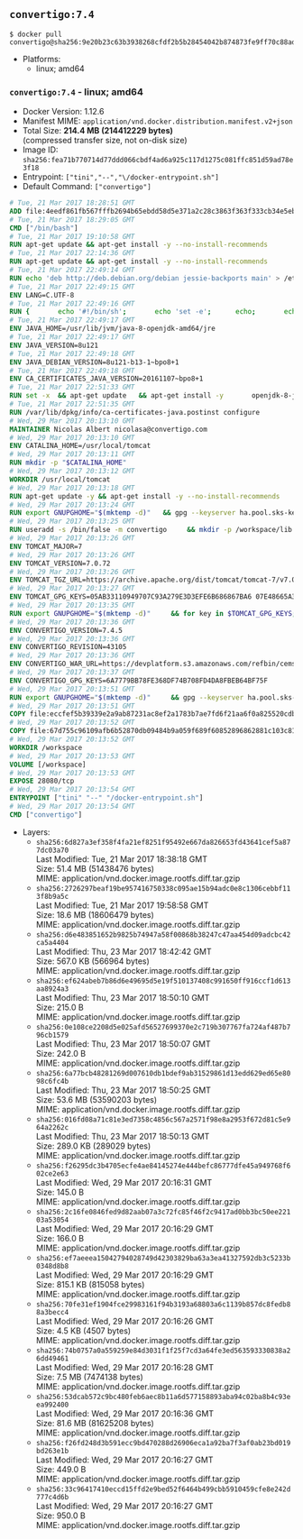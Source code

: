 ## `convertigo:7.4`

```console
$ docker pull convertigo@sha256:9e20b23c63b3938268cfdf2b5b28454042b874873fe9ff70c88ad7d8b8dea46d
```

-	Platforms:
	-	linux; amd64

### `convertigo:7.4` - linux; amd64

-	Docker Version: 1.12.6
-	Manifest MIME: `application/vnd.docker.distribution.manifest.v2+json`
-	Total Size: **214.4 MB (214412229 bytes)**  
	(compressed transfer size, not on-disk size)
-	Image ID: `sha256:fea71b770714d77ddd066cbdf4ad6a925c117d1275c081ffc851d59ad78e3f18`
-	Entrypoint: `["tini","--","\/docker-entrypoint.sh"]`
-	Default Command: `["convertigo"]`

```dockerfile
# Tue, 21 Mar 2017 18:28:51 GMT
ADD file:4eedf861fb567fffb2694b65ebdd58d5e371a2c28c3863f363f333cb34e5eb7b in / 
# Tue, 21 Mar 2017 18:29:05 GMT
CMD ["/bin/bash"]
# Tue, 21 Mar 2017 19:10:58 GMT
RUN apt-get update && apt-get install -y --no-install-recommends 		ca-certificates 		curl 		wget 	&& rm -rf /var/lib/apt/lists/*
# Tue, 21 Mar 2017 22:14:36 GMT
RUN apt-get update && apt-get install -y --no-install-recommends 		bzip2 		unzip 		xz-utils 	&& rm -rf /var/lib/apt/lists/*
# Tue, 21 Mar 2017 22:49:14 GMT
RUN echo 'deb http://deb.debian.org/debian jessie-backports main' > /etc/apt/sources.list.d/jessie-backports.list
# Tue, 21 Mar 2017 22:49:15 GMT
ENV LANG=C.UTF-8
# Tue, 21 Mar 2017 22:49:16 GMT
RUN { 		echo '#!/bin/sh'; 		echo 'set -e'; 		echo; 		echo 'dirname "$(dirname "$(readlink -f "$(which javac || which java)")")"'; 	} > /usr/local/bin/docker-java-home 	&& chmod +x /usr/local/bin/docker-java-home
# Tue, 21 Mar 2017 22:49:17 GMT
ENV JAVA_HOME=/usr/lib/jvm/java-8-openjdk-amd64/jre
# Tue, 21 Mar 2017 22:49:17 GMT
ENV JAVA_VERSION=8u121
# Tue, 21 Mar 2017 22:49:18 GMT
ENV JAVA_DEBIAN_VERSION=8u121-b13-1~bpo8+1
# Tue, 21 Mar 2017 22:49:18 GMT
ENV CA_CERTIFICATES_JAVA_VERSION=20161107~bpo8+1
# Tue, 21 Mar 2017 22:51:33 GMT
RUN set -x 	&& apt-get update 	&& apt-get install -y 		openjdk-8-jre-headless="$JAVA_DEBIAN_VERSION" 		ca-certificates-java="$CA_CERTIFICATES_JAVA_VERSION" 	&& rm -rf /var/lib/apt/lists/* 	&& [ "$JAVA_HOME" = "$(docker-java-home)" ]
# Tue, 21 Mar 2017 22:51:35 GMT
RUN /var/lib/dpkg/info/ca-certificates-java.postinst configure
# Wed, 29 Mar 2017 20:13:10 GMT
MAINTAINER Nicolas Albert nicolasa@convertigo.com
# Wed, 29 Mar 2017 20:13:10 GMT
ENV CATALINA_HOME=/usr/local/tomcat
# Wed, 29 Mar 2017 20:13:11 GMT
RUN mkdir -p "$CATALINA_HOME"
# Wed, 29 Mar 2017 20:13:12 GMT
WORKDIR /usr/local/tomcat
# Wed, 29 Mar 2017 20:13:18 GMT
RUN apt-get update -y && apt-get install -y --no-install-recommends     ca-certificates     curl     unzip   && rm -rf /var/lib/apt/lists/*
# Wed, 29 Mar 2017 20:13:24 GMT
RUN export GNUPGHOME="$(mktemp -d)"   && gpg --keyserver ha.pool.sks-keyservers.net --recv-keys B42F6819007F00F88E364FD4036A9C25BF357DD4   && curl -o /usr/local/bin/gosu -fSL "https://github.com/tianon/gosu/releases/download/1.7/gosu-$(dpkg --print-architecture)"   && curl -o /usr/local/bin/gosu.asc -fSL "https://github.com/tianon/gosu/releases/download/1.7/gosu-$(dpkg --print-architecture).asc"   && gpg --batch --verify /usr/local/bin/gosu.asc /usr/local/bin/gosu   && rm /usr/local/bin/gosu.asc   && chmod +x /usr/local/bin/gosu   && gpg --keyserver ha.pool.sks-keyservers.net --recv-keys 6380DC428747F6C393FEACA59A84159D7001A4E5   && curl -o /usr/local/bin/tini -fSL "https://github.com/krallin/tini/releases/download/v0.9.0/tini"   && curl -o /usr/local/bin/tini.asc -fSL "https://github.com/krallin/tini/releases/download/v0.9.0/tini.asc"   && gpg --batch --verify /usr/local/bin/tini.asc /usr/local/bin/tini   && rm /usr/local/bin/tini.asc   && chmod +x /usr/local/bin/tini   && rm -rf /tmp/*
# Wed, 29 Mar 2017 20:13:25 GMT
RUN useradd -s /bin/false -m convertigo     && mkdir -p /workspace/lib /workspace/classes     && chown -R convertigo:convertigo /workspace
# Wed, 29 Mar 2017 20:13:26 GMT
ENV TOMCAT_MAJOR=7
# Wed, 29 Mar 2017 20:13:26 GMT
ENV TOMCAT_VERSION=7.0.72
# Wed, 29 Mar 2017 20:13:26 GMT
ENV TOMCAT_TGZ_URL=https://archive.apache.org/dist/tomcat/tomcat-7/v7.0.72/bin/apache-tomcat-7.0.72.tar.gz
# Wed, 29 Mar 2017 20:13:27 GMT
ENV TOMCAT_GPG_KEYS=05AB33110949707C93A279E3D3EFE6B686867BA6 07E48665A34DCAFAE522E5E6266191C37C037D42 47309207D818FFD8DCD3F83F1931D684307A10A5 541FBE7D8F78B25E055DDEE13C370389288584E7 61B832AC2F1C5A90F0F9B00A1C506407564C17A3 713DA88BE50911535FE716F5208B0AB1D63011C7 79F7026C690BAA50B92CD8B66A3AD3F4F22C4FED 9BA44C2621385CB966EBA586F72C284D731FABEE A27677289986DB50844682F8ACB77FC2E86E29AC A9C5DF4D22E99998D9875A5110C01C5A2F6059E7 DCFD35E0BF8CA7344752DE8B6FB21E8933C60243 F3A04C595DB5B6A5F1ECA43E3B7BBB100D811BBE F7DA48BB64BCB84ECBA7EE6935CD23C10D498E23
# Wed, 29 Mar 2017 20:13:35 GMT
RUN export GNUPGHOME="$(mktemp -d)"     && for key in $TOMCAT_GPG_KEYS; do          gpg --keyserver ha.pool.sks-keyservers.net --recv-keys "$key";        done;     curl -fSL -o /tmp/tomcat.tar.gz $TOMCAT_TGZ_URL     && curl -fSL -o /tmp/tomcat.tar.gz.asc $TOMCAT_TGZ_URL.asc     && gpg --batch --verify /tmp/tomcat.tar.gz.asc /tmp/tomcat.tar.gz     && tar -xvf /tmp/tomcat.tar.gz --strip-components=1     && sed -i.bak         -e '/protocol="AJP/d'         -e '/AprLifecycleListener/d'         -e '/JasperListener/d'         -e 's/port="8080"/port="28080" maxThreads="64000"/'         conf/server.xml     && rm -rf webapps/* bin/*.bat conf/server.xml.bak /tmp/*     && chown -R convertigo:convertigo conf temp work logs     && chmod -w conf/*
# Wed, 29 Mar 2017 20:13:36 GMT
ENV CONVERTIGO_VERSION=7.4.5
# Wed, 29 Mar 2017 20:13:36 GMT
ENV CONVERTIGO_REVISION=43105
# Wed, 29 Mar 2017 20:13:36 GMT
ENV CONVERTIGO_WAR_URL=https://devplatform.s3.amazonaws.com/refbin/cems/7.4.5/convertigo-7.4.5-v43105-linux64.war
# Wed, 29 Mar 2017 20:13:37 GMT
ENV CONVERTIGO_GPG_KEYS=6A7779BB78FE368DF74B708FD4DA8FBEB64BF75F
# Wed, 29 Mar 2017 20:13:51 GMT
RUN export GNUPGHOME="$(mktemp -d)"     && gpg --keyserver ha.pool.sks-keyservers.net --recv-keys "$CONVERTIGO_GPG_KEYS"     && curl -fSL -o /tmp/convertigo.war $CONVERTIGO_WAR_URL     && curl -fSL -o /tmp/convertigo.war.asc $CONVERTIGO_WAR_URL.asc     && gpg --batch --verify /tmp/convertigo.war.asc /tmp/convertigo.war     && mkdir webapps/ROOT webapps/convertigo     && (cd webapps/convertigo         && unzip -q /tmp/convertigo.war         && rm -rf WEB-INF/xulrunner WEB-INF/xvnc WEB-INF/lib/swt_* /tmp/*)
# Wed, 29 Mar 2017 20:13:51 GMT
COPY file:eccfef5b39339e2a9ab87231ac8ef2a1783b7ae7fd6f21aa6f0a825520cdb73c in webapps/ROOT/index.html 
# Wed, 29 Mar 2017 20:13:52 GMT
COPY file:67d755c96109afb6b52870db09484b9a059f689f60852896862881c103c815a5 in / 
# Wed, 29 Mar 2017 20:13:52 GMT
WORKDIR /workspace
# Wed, 29 Mar 2017 20:13:53 GMT
VOLUME [/workspace]
# Wed, 29 Mar 2017 20:13:53 GMT
EXPOSE 28080/tcp
# Wed, 29 Mar 2017 20:13:54 GMT
ENTRYPOINT ["tini" "--" "/docker-entrypoint.sh"]
# Wed, 29 Mar 2017 20:13:54 GMT
CMD ["convertigo"]
```

-	Layers:
	-	`sha256:6d827a3ef358f4fa21ef8251f95492e667da826653fd43641cef5a877dc03a70`  
		Last Modified: Tue, 21 Mar 2017 18:38:18 GMT  
		Size: 51.4 MB (51438476 bytes)  
		MIME: application/vnd.docker.image.rootfs.diff.tar.gzip
	-	`sha256:2726297beaf19be957416750338c095ae15b94adc0e8c1306cebbf113f8b9a5c`  
		Last Modified: Tue, 21 Mar 2017 19:58:58 GMT  
		Size: 18.6 MB (18606479 bytes)  
		MIME: application/vnd.docker.image.rootfs.diff.tar.gzip
	-	`sha256:d6e483851652b9825b74947a58f00868b38247c47aa454d09adcbc42ca5a4404`  
		Last Modified: Thu, 23 Mar 2017 18:42:42 GMT  
		Size: 567.0 KB (566964 bytes)  
		MIME: application/vnd.docker.image.rootfs.diff.tar.gzip
	-	`sha256:ef624abeb7b86d6e49695d5e19f510137408c991650ff916ccf1d613aa8924a3`  
		Last Modified: Thu, 23 Mar 2017 18:50:10 GMT  
		Size: 215.0 B  
		MIME: application/vnd.docker.image.rootfs.diff.tar.gzip
	-	`sha256:0e108ce2208d5e025afd56527699370e2c719b307767fa724af487b796cb1579`  
		Last Modified: Thu, 23 Mar 2017 18:50:07 GMT  
		Size: 242.0 B  
		MIME: application/vnd.docker.image.rootfs.diff.tar.gzip
	-	`sha256:6a77bcb48281269d007610db1bdef9ab31529861d13edd629ed65e8098c6fc4b`  
		Last Modified: Thu, 23 Mar 2017 18:50:25 GMT  
		Size: 53.6 MB (53590203 bytes)  
		MIME: application/vnd.docker.image.rootfs.diff.tar.gzip
	-	`sha256:016fd08a71c81e3ed7358c4856c567a2571f98e8a2953f672d81c5e964a2262c`  
		Last Modified: Thu, 23 Mar 2017 18:50:13 GMT  
		Size: 289.0 KB (289029 bytes)  
		MIME: application/vnd.docker.image.rootfs.diff.tar.gzip
	-	`sha256:f26295dc3b4705ecfe4ae84145274e444befc86777dfe45a949768f602ce2e63`  
		Last Modified: Wed, 29 Mar 2017 20:16:31 GMT  
		Size: 145.0 B  
		MIME: application/vnd.docker.image.rootfs.diff.tar.gzip
	-	`sha256:2c16fe0846fed9d82aab07a3c72fc85f46f2c9417ad0bb3bc50ee22103a53054`  
		Last Modified: Wed, 29 Mar 2017 20:16:29 GMT  
		Size: 166.0 B  
		MIME: application/vnd.docker.image.rootfs.diff.tar.gzip
	-	`sha256:ef7aeeea15042794028749d42303829ba63a3ea41327592db3c5233b0348d8b8`  
		Last Modified: Wed, 29 Mar 2017 20:16:29 GMT  
		Size: 815.1 KB (815058 bytes)  
		MIME: application/vnd.docker.image.rootfs.diff.tar.gzip
	-	`sha256:70fe31ef1904fce29983161f94b3193a68803a6c1139b857dc8fedb88a3becc4`  
		Last Modified: Wed, 29 Mar 2017 20:16:26 GMT  
		Size: 4.5 KB (4507 bytes)  
		MIME: application/vnd.docker.image.rootfs.diff.tar.gzip
	-	`sha256:74b0757a0a559259e84d3031f1f25f7cd3a64fe3ed563593330838a26dd49461`  
		Last Modified: Wed, 29 Mar 2017 20:16:28 GMT  
		Size: 7.5 MB (7474138 bytes)  
		MIME: application/vnd.docker.image.rootfs.diff.tar.gzip
	-	`sha256:53dcab572c9bc480feb6aec8b11a6d577158893aba94c02ba8b4c93eea992400`  
		Last Modified: Wed, 29 Mar 2017 20:16:36 GMT  
		Size: 81.6 MB (81625208 bytes)  
		MIME: application/vnd.docker.image.rootfs.diff.tar.gzip
	-	`sha256:f26fd248d3b591ecc9bd470288d26906eca1a92ba7f3af0ab23bd019bd263e1b`  
		Last Modified: Wed, 29 Mar 2017 20:16:27 GMT  
		Size: 449.0 B  
		MIME: application/vnd.docker.image.rootfs.diff.tar.gzip
	-	`sha256:33c96417410eccd15ffd2e9bed52f6464b499cbb5910459cfe8e242d777c4d6b`  
		Last Modified: Wed, 29 Mar 2017 20:16:27 GMT  
		Size: 950.0 B  
		MIME: application/vnd.docker.image.rootfs.diff.tar.gzip
